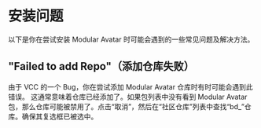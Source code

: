 ﻿---
sidebar_position: 1
---

# 安装问题

以下是你在尝试安装 Modular Avatar 时可能会遇到的一些常见问题及解决方法。

## "Failed to add Repo"（添加仓库失败）



由于 VCC 的一个 Bug，你在尝试添加 Modular Avatar 仓库时有时可能会遇到此错误。
这通常意味着仓库已经添加了。如果包列表中没有看到 Modular Avatar 包，那么仓库可能被禁用了。点击“取消”，然后在“社区仓库”列表中查找“bd_”仓库。确保其复选框已被选中。